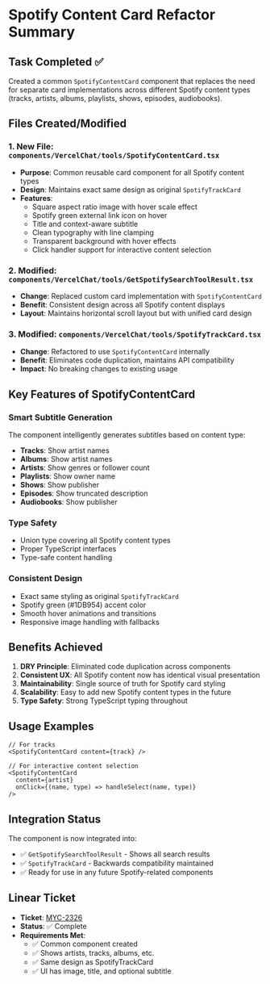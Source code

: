 # Spotify Content Card Refactor Summary

## Task Completed ✅

Created a common `SpotifyContentCard` component that replaces the need for separate card implementations across different Spotify content types (tracks, artists, albums, playlists, shows, episodes, audiobooks).

## Files Created/Modified

### 1. **New File: `components/VercelChat/tools/SpotifyContentCard.tsx`**
- **Purpose**: Common reusable card component for all Spotify content types
- **Design**: Maintains exact same design as original `SpotifyTrackCard`
- **Features**:
  - Square aspect ratio image with hover scale effect
  - Spotify green external link icon on hover
  - Title and context-aware subtitle
  - Clean typography with line clamping
  - Transparent background with hover effects
  - Click handler support for interactive content selection

### 2. **Modified: `components/VercelChat/tools/GetSpotifySearchToolResult.tsx`**
- **Change**: Replaced custom card implementation with `SpotifyContentCard`
- **Benefit**: Consistent design across all Spotify content displays
- **Layout**: Maintains horizontal scroll layout but with unified card design

### 3. **Modified: `components/VercelChat/tools/SpotifyTrackCard.tsx`**
- **Change**: Refactored to use `SpotifyContentCard` internally
- **Benefit**: Eliminates code duplication, maintains API compatibility
- **Impact**: No breaking changes to existing usage

## Key Features of SpotifyContentCard

### Smart Subtitle Generation
The component intelligently generates subtitles based on content type:
- **Tracks**: Show artist names
- **Albums**: Show artist names  
- **Artists**: Show genres or follower count
- **Playlists**: Show owner name
- **Shows**: Show publisher
- **Episodes**: Show truncated description
- **Audiobooks**: Show publisher

### Type Safety
- Union type covering all Spotify content types
- Proper TypeScript interfaces
- Type-safe content handling

### Consistent Design
- Exact same styling as original `SpotifyTrackCard`
- Spotify green (#1DB954) accent color
- Smooth hover animations and transitions
- Responsive image handling with fallbacks

## Benefits Achieved

1. **DRY Principle**: Eliminated code duplication across components
2. **Consistent UX**: All Spotify content now has identical visual presentation
3. **Maintainability**: Single source of truth for Spotify card styling
4. **Scalability**: Easy to add new Spotify content types in the future
5. **Type Safety**: Strong TypeScript typing throughout

## Usage Examples

```tsx
// For tracks
<SpotifyContentCard content={track} />

// For interactive content selection
<SpotifyContentCard 
  content={artist} 
  onClick={(name, type) => handleSelect(name, type)} 
/>
```

## Integration Status

The component is now integrated into:
- ✅ `GetSpotifySearchToolResult` - Shows all search results
- ✅ `SpotifyTrackCard` - Backwards compatibility maintained
- ✅ Ready for use in any future Spotify-related components

## Linear Ticket

- **Ticket**: [MYC-2326](https://linear.app/mycowtf/issue/MYC-2326/create-a-common-card-that-will-used-be-used-to-show-spotifytrackcard)
- **Status**: ✅ Complete
- **Requirements Met**: 
  - ✅ Common component created
  - ✅ Shows artists, tracks, albums, etc.
  - ✅ Same design as SpotifyTrackCard
  - ✅ UI has image, title, and optional subtitle
